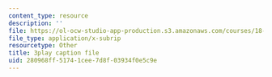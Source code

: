 ```yaml
---
content_type: resource
description: ''
file: https://ol-ocw-studio-app-production.s3.amazonaws.com/courses/18-02sc-multivariable-calculus-fall-2010/280968ff51741cee7d8f03934f0e5c9e_Tgk9wURblAw.srt
file_type: application/x-subrip
resourcetype: Other
title: 3play caption file
uid: 280968ff-5174-1cee-7d8f-03934f0e5c9e
---
```

